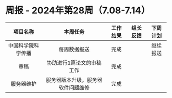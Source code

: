 
# 周报 - 2024年第28周（7.08-7.14）


|   项目名称    |       本周任务        | 工作结果 | 组长反馈 | 下周计划 |
| :-------: | :---------------: | :--: | :--: | :--: |
| 中国科学院科学传播 |      每周数据报送       |  完成  |      | 继续报送 |
|    审稿     |   协助进行1篇论文的审稿工作   |  完成  |      |      |
|   服务器维护   | 服务器版本升级，服务器软件问题维修 |  完成  |      |      |



